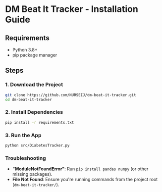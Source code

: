 # DM Beat It Tracker - Installation Guide

## Requirements
- Python 3.8+
- pip package manager

## Steps

### 1. Download the Project
```bash
git clone https://github.com/NURSEIJ/dm-beat-it-tracker.git
cd dm-beat-it-tracker
```

### 2. Install Dependencies
```bash
pip install -r requirements.txt
```

### 3. Run the App
```bash
python src/DiabetesTracker.py
```

### Troubleshooting
- **"ModuleNotFoundError"**: Run `pip install pandas numpy` (or other missing packages).
- **File Not Found**: Ensure you're running commands from the project root (`dm-beat-it-tracker/`).
